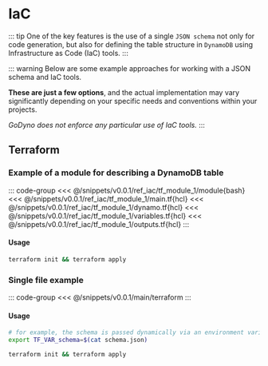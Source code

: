 # IaC
::: tip
One of the key features is the use of a single `JSON schema` not only for code generation, but also for defining the table structure in `DynamoDB` using Infrastructure as Code (IaC) tools.
:::

::: warning
Below are some example approaches for working with a JSON schema and IaC tools.

**These are just a few options**, and the actual implementation may vary significantly depending on your specific needs and conventions within your projects.

_GoDyno does not enforce any particular use of IaC tools._
:::

## Terraform
### Example of a module for describing a DynamoDB table
::: code-group
<<< @/snippets/v0.0.1/ref_iac/tf_module_1/module{bash}
<<< @/snippets/v0.0.1/ref_iac/tf_module_1/main.tf{hcl}
<<< @/snippets/v0.0.1/ref_iac/tf_module_1/dynamo.tf{hcl}
<<< @/snippets/v0.0.1/ref_iac/tf_module_1/variables.tf{hcl}
<<< @/snippets/v0.0.1/ref_iac/tf_module_1/outputs.tf{hcl}
:::

#### Usage 
```bash
terraform init && terraform apply
```

### Single file example
::: code-group
<<< @/snippets/v0.0.1/main/terraform
:::

#### Usage
```bash
# for example, the schema is passed dynamically via an environment variable
export TF_VAR_schema=$(cat schema.json)

terraform init && terraform apply
```
